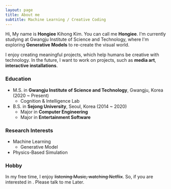 ```yaml
---
layout: page
title: About me
subtitle: Machine Learning / Creative Coding
---
```


Hi, My name is **Hongiee** Kihong Kim. You can call me **Hongiee**. I'm currently studying at Gwangju Institute of Science and Technology, where I'm exploring **Generative Models** to re-create the visual world.

I enjoy creating meaningful projects, which help humans be creative with technology. In the future, I want to work on projects, such as **media art**, **interactive installations**.


### Education  
- M.S. in **Gwangju Institute of Science and Technology**, Gwangju, Korea (2020 ~ Present)
  - Cognition & Intelligence Lab
- B.S. in **Sejong University**, Seoul, Korea (2014 ~ 2020)
  - Major in **Computer Engineering**
  - Major in **Entertainment Software**

### Research Interests  

- Machine Learning
  - Generative Model
- Physics-Based Simulation

### Hobby

In my free time, I enjoy ~~listening Music, watching Netflix~~. So, if you are interested in . Please talk to me Later.
